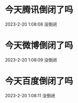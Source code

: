 # 今天腾讯倒闭了吗

2023-2-20 1:08:08 没倒闭

# 今天微博倒闭了吗

2023-2-20 1:08:09 没倒闭

# 今天百度倒闭了吗

2023-2-20 1:08:11 没倒闭

